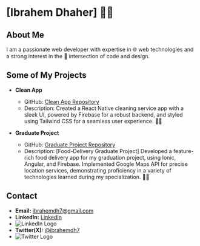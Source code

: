 # [Ibrahem Dhaher] 👨‍💻

## About Me
I am a passionate web developer with expertise in 🌐 web technologies and a strong interest in the 🌈 intersection of code and design.

## Some of My Projects

- **Clean App**
  - GitHub: [Clean App Repository](https://github.com/Ibrahemdh7/CleanApp)
  - Description: Created a React Native cleaning service app with a sleek UI, powered by Firebase for a robust backend, and styled using Tailwind CSS for a seamless user experience. 🧹✨

- **Graduate Project**
  - GitHub: [Graduate Project Repository](https://github.com/Ibrahemdh7/Gradeuate-Project)
  - Description: [Food-Delivery Graduate Project] Developed a feature-rich food delivery app for my graduation project, using Ionic, Angular, and Firebase. Implemented Google Maps API for precise location services, demonstrating proficiency in a variety of technologies learned during my specialization. 🍔🚀
  
## Contact
- **Email:** [ibrahemdh7@gmail.com](mailto:ibrahemdh7@gmail.com) 
- **LinkedIn:** [LinkedIn](https://www.linkedin.com/in/ibrahemdh7/)
- ![LinkedIn Logo](https://img.icons8.com/color/48/000000/linkedin.png)
- **Twitter(X):** [@ibrahemdh7](https://twitter.com/ibrahemdh7)
- ![Twitter Logo](https://img.icons8.com/color/48/000000/twitter.png)


